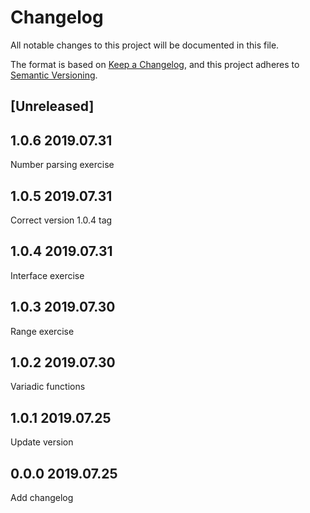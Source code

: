 # Changelog

All notable changes to this project will be documented in this file.

The format is based on [Keep a Changelog](https://keepachangelog.com/en/1.0.0/),
and this project adheres to [Semantic Versioning](https://semver.org/spec/v2.0.0.html).

## [Unreleased]

## 1.0.6 2019.07.31

Number parsing exercise

## 1.0.5 2019.07.31

Correct version 1.0.4 tag

## 1.0.4 2019.07.31

Interface exercise

## 1.0.3 2019.07.30

Range exercise

## 1.0.2 2019.07.30

Variadic functions

## 1.0.1 2019.07.25

Update version

## 0.0.0 2019.07.25

Add changelog
